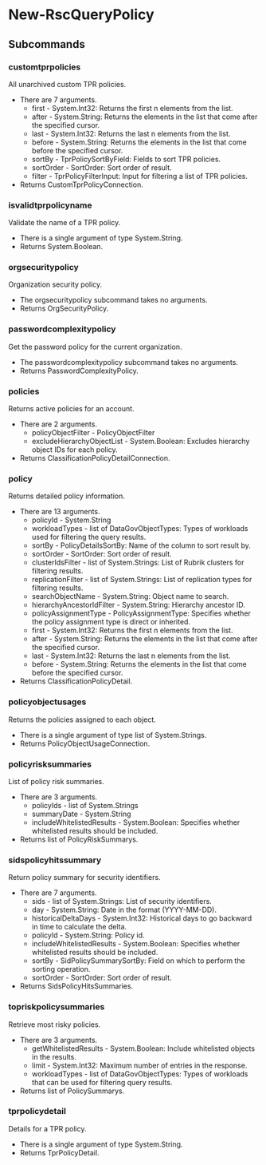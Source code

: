 # New-RscQueryPolicy
## Subcommands
### customtprpolicies
All unarchived custom TPR policies.

- There are 7 arguments.
    - first - System.Int32: Returns the first n elements from the list.
    - after - System.String: Returns the elements in the list that come after the specified cursor.
    - last - System.Int32: Returns the last n elements from the list.
    - before - System.String: Returns the elements in the list that come before the specified cursor.
    - sortBy - TprPolicySortByField: Fields to sort TPR policies.
    - sortOrder - SortOrder: Sort order of result.
    - filter - TprPolicyFilterInput: Input for filtering a list of TPR policies.
- Returns CustomTprPolicyConnection.
### isvalidtprpolicyname
Validate the name of a TPR policy.

- There is a single argument of type System.String.
- Returns System.Boolean.
### orgsecuritypolicy
Organization security policy.

- The orgsecuritypolicy subcommand takes no arguments.
- Returns OrgSecurityPolicy.
### passwordcomplexitypolicy
Get the password policy for the current organization.

- The passwordcomplexitypolicy subcommand takes no arguments.
- Returns PasswordComplexityPolicy.
### policies
Returns active policies for an account.

- There are 2 arguments.
    - policyObjectFilter - PolicyObjectFilter
    - excludeHierarchyObjectList - System.Boolean: Excludes hierarchy object IDs for each policy.
- Returns ClassificationPolicyDetailConnection.
### policy
Returns detailed policy information.

- There are 13 arguments.
    - policyId - System.String
    - workloadTypes - list of DataGovObjectTypes: Types of workloads used for filtering the query results.
    - sortBy - PolicyDetailsSortBy: Name of the column to sort result by.
    - sortOrder - SortOrder: Sort order of result.
    - clusterIdsFilter - list of System.Strings: List of Rubrik clusters for filtering results.
    - replicationFilter - list of System.Strings: List of replication types for filtering results.
    - searchObjectName - System.String: Object name to search.
    - hierarchyAncestorIdFilter - System.String: Hierarchy ancestor ID.
    - policyAssignmentType - PolicyAssignmentType: Specifies whether the policy assignment type is direct or inherited.
    - first - System.Int32: Returns the first n elements from the list.
    - after - System.String: Returns the elements in the list that come after the specified cursor.
    - last - System.Int32: Returns the last n elements from the list.
    - before - System.String: Returns the elements in the list that come before the specified cursor.
- Returns ClassificationPolicyDetail.
### policyobjectusages
Returns the policies assigned to each object.

- There is a single argument of type list of System.Strings.
- Returns PolicyObjectUsageConnection.
### policyrisksummaries
List of policy risk summaries.

- There are 3 arguments.
    - policyIds - list of System.Strings
    - summaryDate - System.String
    - includeWhitelistedResults - System.Boolean: Specifies whether whitelisted results should be included.
- Returns list of PolicyRiskSummarys.
### sidspolicyhitssummary
Return policy summary for security identifiers.

- There are 7 arguments.
    - sids - list of System.Strings: List of security identifiers.
    - day - System.String: Date in the format (YYYY-MM-DD).
    - historicalDeltaDays - System.Int32: Historical days to go backward in time to calculate the delta.
    - policyId - System.String: Policy id.
    - includeWhitelistedResults - System.Boolean: Specifies whether whitelisted results should be included.
    - sortBy - SidPolicySummarySortBy: Field on which to perform the sorting operation.
    - sortOrder - SortOrder: Sort order of result.
- Returns SidsPolicyHitsSummaries.
### topriskpolicysummaries
Retrieve most risky policies.

- There are 3 arguments.
    - getWhitelistedResults - System.Boolean: Include whitelisted objects in the results.
    - limit - System.Int32: Maximum number of entries in the response.
    - workloadTypes - list of DataGovObjectTypes: Types of workloads that can be used for filtering query results.
- Returns list of PolicySummarys.
### tprpolicydetail
Details for a TPR policy.

- There is a single argument of type System.String.
- Returns TprPolicyDetail.
